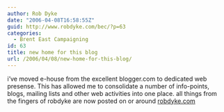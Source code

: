 ```yaml
---
author: Rob Dyke
date: "2006-04-08T16:58:55Z"
guid: http://www.robdyke.com/bec/?p=63
categories:
  - Brent East Campaigning
id: 63
title: new home for this blog
url: /2006/04/08/new-home-for-this-blog/
---
```

i’ve moved e-house from the excellent blogger.com to dedicated web presense. This has allowed me to consolidate a number of info-points, blogs, mailing lists and other web activities into one place. all things from the fingers of robdyke are now posted on or around [robdyke.com](http://www.robdyke.com)